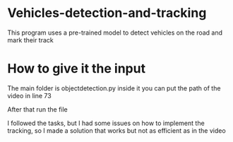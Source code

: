 # Vehicles-detection-and-tracking
This program uses a pre-trained model to detect vehicles on the road and mark their track

# How to give it the input

The main folder is objectdetection.py inside it you can put the path of the video in line 73

After that run the file

I followed the tasks, but I had some issues on how to implement the tracking, so I made a solution that works but not as efficient as in the video
